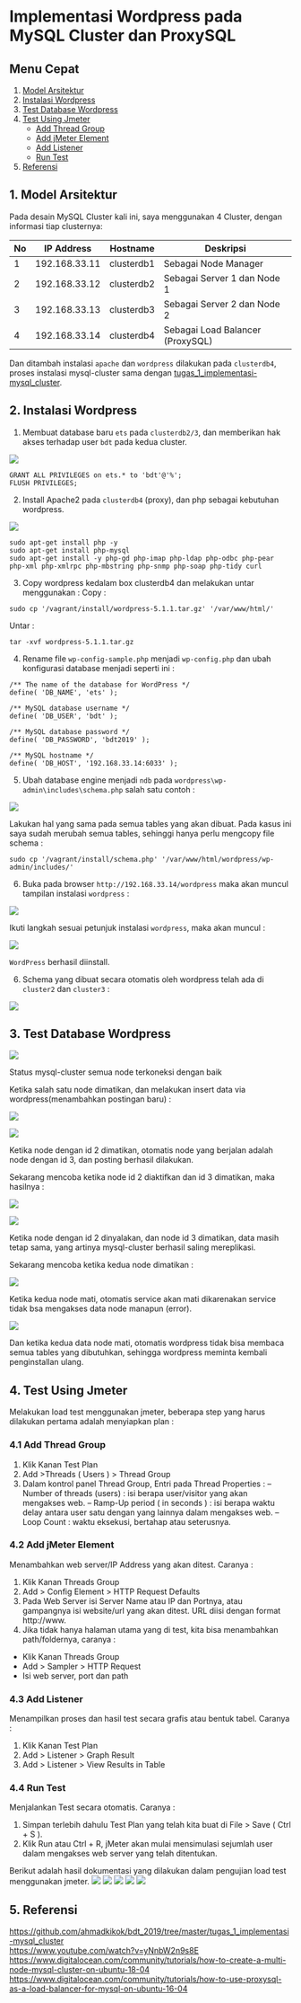 # Implementasi Wordpress pada MySQL Cluster dan ProxySQL

## Menu Cepat
1. [Model Arsitektur](#1-model-arsitektur)
2. [Instalasi Wordpress](#2-instalasi-wordpress)
3. [Test Database Wordpress](#3-test-database-wordpress)
4. [Test Using Jmeter](#4-test-using-jmeter)
	- [Add Thread Group](#41-add-thread-group)
	- [Add jMeter Element](#42-add-jmeter-element)
	- [Add Listener](#43-add-listener)
	- [Run Test](#44-run-test)
5. [Referensi](#5-referensi)

## 1. Model Arsitektur
Pada desain MySQL Cluster kali ini, saya menggunakan 4 Cluster, dengan informasi tiap clusternya:

| No | IP Address | Hostname | Deskripsi |
| --- | --- | --- | --- |
| 1 | 192.168.33.11 | clusterdb1 | Sebagai Node Manager |
| 2 | 192.168.33.12 | clusterdb2 | Sebagai Server 1 dan Node 1 |
| 3 | 192.168.33.13 | clusterdb3 | Sebagai Server 2 dan Node 2 |
| 4 | 192.168.33.14 | clusterdb4 | Sebagai Load Balancer (ProxySQL) |

Dan ditambah instalasi ``apache`` dan ``wordpress`` dilakukan pada ``clusterdb4``, proses instalasi mysql-cluster sama dengan [tugas_1_implementasi-mysql_cluster](https://github.com/ahmadkikok/bdt_2019/tree/master/tugas_1_implementasi-mysql_cluster).

## 2. Instalasi Wordpress
1. Membuat database baru ``ets`` pada ``clusterdb2/3``, dan memberikan hak akses terhadap user ``bdt`` pada kedua cluster.

![](/tugas_ets_mysql-cluster/screenshoot/create_database_ets.PNG)

~~~
GRANT ALL PRIVILEGES on ets.* to 'bdt'@'%';
FLUSH PRIVILEGES;
~~~

2. Install Apache2 pada ``clusterdb4`` (proxy), dan php sebagai kebutuhan wordpress.

![](/tugas_ets_mysql-cluster/screenshoot/install_apache2.PNG)

~~~
sudo apt-get install php -y
sudo apt-get install php-mysql
sudo apt-get install -y php-gd php-imap php-ldap php-odbc php-pear php-xml php-xmlrpc php-mbstring php-snmp php-soap php-tidy curl
~~~

3. Copy wordpress kedalam box clusterdb4 dan melakukan untar menggunakan :
Copy :
```
sudo cp '/vagrant/install/wordpress-5.1.1.tar.gz' '/var/www/html/'
```
Untar :
```
tar -xvf wordpress-5.1.1.tar.gz
```

4. Rename file ``wp-config-sample.php`` menjadi ``wp-config.php`` dan ubah konfigurasi database menjadi seperti ini :
~~~
/** The name of the database for WordPress */
define( 'DB_NAME', 'ets' );

/** MySQL database username */
define( 'DB_USER', 'bdt' );

/** MySQL database password */
define( 'DB_PASSWORD', 'bdt2019' );

/** MySQL hostname */
define( 'DB_HOST', '192.168.33.14:6033' );
~~~

5. Ubah database engine menjadi ``ndb`` pada ``wordpress\wp-admin\includes\schema.php`` salah satu contoh :

![](/tugas_ets_mysql-cluster/screenshoot/change_database_engine.PNG)

Lakukan hal yang sama pada semua tables yang akan dibuat. Pada kasus ini saya sudah merubah semua tables, sehinggi hanya perlu mengcopy file schema :

```
sudo cp '/vagrant/install/schema.php' '/var/www/html/wordpress/wp-admin/includes/'
```

6. Buka pada browser ``http://192.168.33.14/wordpress`` maka akan muncul tampilan instalasi ``wordpress`` :

![](/tugas_ets_mysql-cluster/screenshoot/install_view_website.PNG)

Ikuti langkah sesuai petunjuk instalasi ``wordpress``, maka akan muncul :

![](/tugas_ets_mysql-cluster/screenshoot/install_view_login.PNG)

``WordPress`` berhasil diinstall.

6. Schema yang dibuat secara otomatis oleh wordpress telah ada di ``cluster2`` dan ``cluster3`` :

![](/tugas_ets_mysql-cluster/screenshoot/install_view_schemas.PNG)

## 3. Test Database Wordpress

![](/tugas_ets_mysql-cluster/screenshoot/test_info_cluster.PNG)

Status mysql-cluster semua node terkoneksi dengan baik

Ketika salah satu node dimatikan, dan melakukan insert data via wordpress(menambahkan postingan baru) :

![](/tugas_ets_mysql-cluster/screenshoot/test_dataid2_off.PNG)

![](/tugas_ets_mysql-cluster/screenshoot/test_dataid2_off_berhasil.PNG)

Ketika node dengan id 2 dimatikan, otomatis node yang berjalan adalah node dengan id 3, dan posting berhasil dilakukan.

Sekarang mencoba ketika node id 2 diaktifkan dan id 3 dimatikan, maka hasilnya :

![](/tugas_ets_mysql-cluster/screenshoot/test_dataid3_off.PNG)

![](/tugas_ets_mysql-cluster/screenshoot/test_dataid3_off_berhasil.PNG)

Ketika node dengan id 2 dinyalakan, dan node id 3 dimatikan, data masih tetap sama, yang artinya mysql-cluster berhasil saling mereplikasi.

Sekarang mencoba ketika kedua node dimatikan :

![](/tugas_ets_mysql-cluster/screenshoot/test_dataid23_off.PNG)

Ketika kedua node mati, otomatis service akan mati dikarenakan service tidak bsa mengakses data node manapun (error).

![](/tugas_ets_mysql-cluster/screenshoot/test_dataid23_off_gagal.PNG)

Dan ketika kedua data node mati, otomatis wordpress tidak bisa membaca semua tables yang dibutuhkan, sehingga wordpress meminta kembali penginstallan ulang.

## 4. Test Using Jmeter
Melakukan load test menggunakan jmeter, beberapa step yang harus dilakukan pertama adalah menyiapkan plan :

### 4.1 Add Thread Group
1. Klik Kanan Test Plan
2. Add >Threads ( Users ) > Thread Group
3. Dalam kontrol panel Thread Group, Entri pada Thread Properties :
– Number of threads (users) : isi berapa user/visitor yang akan mengakses web.
– Ramp-Up period ( in seconds ) : isi berapa waktu delay antara user satu dengan yang lainnya dalam mengakses web.
– Loop Count : waktu eksekusi, bertahap atau seterusnya.

### 4.2 Add jMeter Element
Menambahkan web server/IP Address yang akan ditest. Caranya :
1. Klik Kanan Threads Group
2. Add > Config Element > HTTP Request Defaults
3. Pada Web Server isi Server Name atau IP dan Portnya, atau gampangnya isi website/url yang akan ditest. URL diisi dengan format http://www.
4. Jika tidak hanya halaman utama yang di test, kita bisa menambahkan path/foldernya, caranya :
- Klik Kanan Threads Group
- Add > Sampler > HTTP Request
- Isi web server, port dan path

### 4.3 Add Listener
Menampilkan proses dan hasil test secara grafis atau bentuk tabel. Caranya :
1. Klik Kanan Test Plan
2. Add > Listener > Graph Result
3. Add > Listener > View Results in Table

### 4.4 Run Test
Menjalankan Test secara otomatis. Caranya :
1. Simpan terlebih dahulu Test Plan yang telah kita buat di File > Save ( Ctrl + S ).
2. Klik Run atau Ctrl + R, jMeter akan mulai mensimulasi sejumlah user dalam mengakses web server yang telah ditentukan.

Berikut adalah hasil dokumentasi yang dilakukan dalam pengujian load test menggunakan jmeter.
![](/tugas_ets_mysql-cluster/screenshoot/test_jmeter_1.PNG)
![](/tugas_ets_mysql-cluster/screenshoot/test_jmeter_2.PNG)
![](/tugas_ets_mysql-cluster/screenshoot/test_jmeter_3.PNG)
![](/tugas_ets_mysql-cluster/screenshoot/test_jmeter_4_graph.PNG)
![](/tugas_ets_mysql-cluster/screenshoot/test_jmeter_5_table.PNG)

## 5. Referensi
https://github.com/ahmadkikok/bdt_2019/tree/master/tugas_1_implementasi-mysql_cluster                                   
https://www.youtube.com/watch?v=yNnbW2n9s8E                                                                        
https://www.digitalocean.com/community/tutorials/how-to-create-a-multi-node-mysql-cluster-on-ubuntu-18-04
https://www.digitalocean.com/community/tutorials/how-to-use-proxysql-as-a-load-balancer-for-mysql-on-ubuntu-16-04